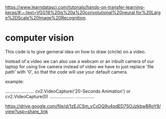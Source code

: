 https://www.learndatasci.com/tutorials/hands-on-transfer-learning-keras/#:~:text=VGG16%20is%20a%20convolutional%20neural,for%20Large%2DScale%20Image%20Recognition.
# computer vision
This code is to give gerneral idea on how to draw (circle) on a video.

Instead of a video we can also use a webcam or an inbuilt camera of our laptop
for using live camera instead of video we have to just replace 'file path' with '0', so that the code will use your default camera.

example:

.......................
cv2.VideoCapture('20-Seconds Animation') or cv2.VideoCapture(0)
....................
...............

https://drive.google.com/file/d/1zEJCSm_yCxDQ9u4qdED7SOJzkbwBRoY9/view?usp=share_link
